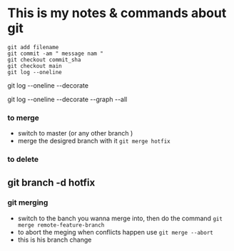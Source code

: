 # This is my notes & commands about git
```
git add filename
git commit -am " message nam "
git checkout commit_sha
git checkout main
git log --oneline 
```
git log --oneline --decorate

git log --oneline --decorate --graph --all
### to merge 
- switch to master (or any other branch )
- merge the desigred branch with it
``` git merge hotfix ```
### to delete 
git branch -d hotfix
-----
### git merging 
- switch to the banch you wanna merge into, then do the command `git merge remote-feature-branch`
- to abort the meging when conflicts happen use `git merge --abort`
- this is his branch change
